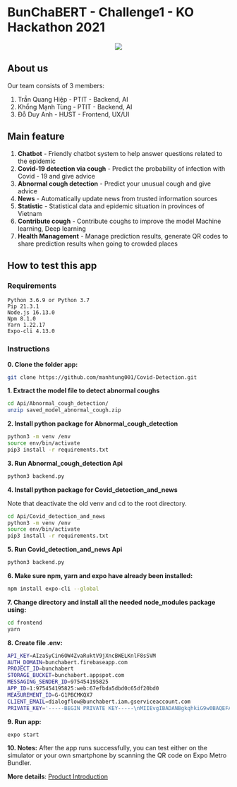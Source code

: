 # BunChaBERT - Challenge1 - KO Hackathon 2021

<div align = "center"> <img src = "https://user-images.githubusercontent.com/44777689/142732702-fb3c6622-f5b6-4687-87f7-185e24e2dc88.png" /> </div>

## About us

Our team consists of 3 members:

1. Trần Quang Hiệp - PTIT - Backend, AI
2. Khổng Mạnh Tùng - PTIT - Backend, AI
3. Đỗ Duy Anh - HUST - Frontend, UX/UI

## Main feature

1. **Chatbot** - Friendly chatbot system to help answer questions related to the
   epidemic
2. **Covid-19 detection via cough** - Predict the probability of infection with
   Covid - 19 and give advice
3. **Abnormal cough detection** - Predict your unusual cough and give advice
4. **News** - Automatically update news from trusted information sources
5. **Statistic** - Statistical data and epidemic situation in provinces of
   Vietnam
6. **Contribute cough** - Contribute coughs to improve the model Machine
   learning, Deep learning
7. **Health Management** - Manage prediction results, generate QR codes to share
   prediction results when going to crowded places

## How to test this app

### Requirements

```
Python 3.6.9 or Python 3.7
Pip 21.3.1
Node.js 16.13.0
Npm 8.1.0
Yarn 1.22.17
Expo-cli 4.13.0
```

### Instructions

**0. Clone the folder app:**

```sh
git clone https://github.com/manhtung001/Covid-Detection.git
```

**1. Extract the model file to detect abnormal coughs**

```sh
cd Api/Abnormal_cough_detection/
unzip saved_model_abnormal_cough.zip
```

**2. Install python package for Abnormal_cough_detection**

```sh
python3 -m venv /env
source env/bin/activate
pip3 install -r requirements.txt
```

**3. Run Abnormal_cough_detection Api**

```sh
python3 backend.py
```

**4. Install python package for Covid_detection_and_news**

Note that deactivate the old venv and cd to the root directory.

```sh
cd Api/Covid_detection_and_news
python3 -m venv /env
source env/bin/activate
pip3 install -r requirements.txt
```

**5. Run Covid_detection_and_news Api**

```sh
python3 backend.py
```

**6. Make sure npm, yarn and expo have already been installed:**

```sh
npm install expo-cli --global
```

**7. Change directory and install all the needed node_modules package using:**

```sh
cd frontend
yarn
```

**8. Create file .env:**

```sh
API_KEY=AIzaSyCin6OW4ZvaRuktV9jXncBWELKnlF8sSVM
AUTH_DOMAIN=bunchabert.firebaseapp.com
PROJECT_ID=bunchabert
STORAGE_BUCKET=bunchabert.appspot.com
MESSAGING_SENDER_ID=975454195825
APP_ID=1:975454195825:web:67efbda5dbd0c65df20bd0
MEASUREMENT_ID=G-G1PBCMKQX7
CLIENT_EMAIL=dialogflow@bunchabert.iam.gserviceaccount.com
PRIVATE_KEY='-----BEGIN PRIVATE KEY-----\nMIIEvgIBADANBgkqhkiG9w0BAQEFAASCBKgwggSkAgEAAoIBAQDf1jE5E8xUM14c\nW4hXyMjLmzUXI24wMs8GGwjewQb6TSmqcqoTdEgPIXc+MtskZndlbYao3OXVIPAh\nB2k0XSPQM0c9FET07kGPZqw2slfSrtkSNWKuqIGXDFU0oT+H2WR0lPFr8xnRNU7N\nvoGoQT/YWKpwxZfATkPXHszNQxZAULASM6yQwKgEGvzbjyfRulc6ZneYugN2upWG\nT4+CgYGKC+LffmstIQBhBiI329Jz3HJb0DzD7aSUp2u9+OEpzO89798kC4MroZZm\nSqohl96Z5U1iyzTeeGKc40vM0dDzChfxClFxJYzCTzXFidCrhAZCap1yoO6v+JxD\nhVpp74rnAgMBAAECggEAT3r4GYNdL5zZ0wnxfPJP0nR3QpMTIkw4VLuux6IU/zX9\nEIgMukG1AKJqfAyE4gT8amicw0NE3QwIGEJQagaUm+5JYnfbEHm1j9zuU7G6G5Z4\nf82zD7/H3EHF051aOLvJvtfQbftxdGcQZ2A5G+ynZgP96XNQMjnYPv+xy0UCFq2l\npXD8vWUGgXhKyRISCxXfwuIzVhYkoPSkuf3O2j7LQnhHCkOxN2heuYcXP2JppUCd\nIGXS8UorMJEarFNhrzAuuOsCLo/7IIDH2O2lvGzHQIrROv0owVVObIdtG+L94m/c\nCOIjJN0uqEeezw63tFyUY+kcfQoD6JlhGtq1+kPaIQKBgQD//e5gyRYo8btrwS9a\nFsEhFQ3VamYvgvdJ/HnW/jpo2bRfTTOxesb6keLkOLupO+U6GqalNFURuiK1c4rg\noZ7bL3Sn3Fz8Odb4KpGSqzFEhJsCwqy4vzqR7rvndwqMy5vSxChamDDOqL4cCg9c\ngUhEqJML5jjdD0V35FQZdlicUQKBgQDf2ABRo6FBvJz4dnPg/bdiYgFRT5EPxgeM\nMbkyhrOobwCJL9k5g5pMi6ZRwoPOWwW/ZkH89EY0i+dBNx9msLVeDAUkoJl8aVD9\nPVLdYJ0POjJ6LFH4s2v6LVujiASb+tYUaVouTXZLIBCysPSs6tUks7A/SzApzP80\neXbhNjC9twKBgQCC0m6EH7+nZQH2618blw1TrsLHEfzuwutFcDWD3aBT/Q3ktjt4\ns9oEK5HcN/IPZoCa1Qvc2YWv7YPXXxjV+0KHmRTww/jxHU3yvS5v2fTvoyTkoEBM\nmc2AzpRQkdFeap9TctN8mNI4ipu9EJcRGzCnhc7AAgOFVUyXHKSt7oESQQKBgAul\nn46f5voWqEw9TZY9XVdfJhZm/3NEqIvg4nQAkkSHUg3RUYoukM6+zW6fomAQWGI3\nHePdifGd/fBkv9uGAkncckAPoyzYBgDHOhKOvl1Wd93nhHReUZX42jXOE/9Rs+Xn\n/Ws/WJJcHsJNds2wglqghuEkNmNWaUj/sPHS8gJNAoGBANDH94HllE6Wel2BplaZ\np+3vYkIe3+WTUQutZ4O5v5WEGsdrq+XIxb+9SjWy7HdwYi+ZPZerq0gfcJI2atTH\nScopyt9+WSjMa4Lm8EYYa8qptPUf1w6sXFjLi/s02RzkQP/0TStg0FCcOR7NOatK\nL/d8EVrS/YEXoGNxqz1Ttekz\n-----END PRIVATE KEY-----\n'
```

**9. Run app:**

```sh
expo start
```

**10. Notes:** After the app runs successfully, you can test either on the
simulator or your own smartphone by scanning the QR code on Expo Metro Bundler.

**More details**:
[Product Introduction](https://docs.google.com/presentation/d/1qONxEO1htEpywhxtx3e9fyZOpD-Yjg52bfWI4bz216g/edit?usp=sharing)
